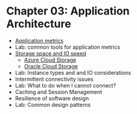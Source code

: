 # Chapter 03: Application Architecture

* [Application metrics](./ApplicationMetrics.md)
* Lab: common tools for application metrics
* [Storage space and IO speed](./StorageAndIOSpeed.md)
  * [Azure Cloud Storage](./AzureCloudStorage.md)
  * [Oracle Cloud Storage](./OracleCloudStorage.md)
* Lab: Instance types and and IO considerations
* Intermittent connectivity issues
* Lab: What to do when I cannot connect?
* Caching and Session Management
* Resilience of software design
* Lab: Common design patterns